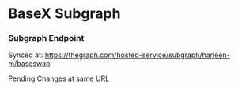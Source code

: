 # BaseX Subgraph

### Subgraph Endpoint

Synced at: https://thegraph.com/hosted-service/subgraph/harleen-m/baseswap

Pending Changes at same URL
